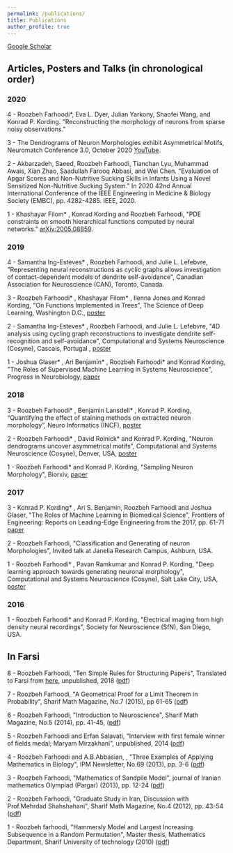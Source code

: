 ```yaml
---
permalink: /publications/
title: Publications
author_profile: true
---
```


[Google Scholar](https://scholar.google.com/citations?user=gAMVsrkAAAAJ&hl=en)

## Articles, Posters and Talks (in chronological order)

### 2020
4 - Roozbeh Farhoodi*, Eva L. Dyer, Julian Yarkony, Shaofei Wang, and Konrad P. Kording. "Reconstructing the morphology of neurons from sparse noisy observations."

3 - The Dendrograms of Neuron Morphologies exhibit Asymmetrical Motifs, Neuromatch Conference 3.0, October 2020 [YouTube](https://www.youtube.com/watch?v=St2xHSZx0fA).

2 - Akbarzadeh, Saeed, Roozbeh Farhoodi, Tianchan Lyu, Muhammad Awais, Xian Zhao, Saadullah Farooq Abbasi, and Wei Chen. "Evaluation of Apgar Scores and Non-Nutritive Sucking Skills in Infants Using a Novel Sensitized Non-Nutritive Sucking System." In 2020 42nd Annual International Conference of the IEEE Engineering in Medicine & Biology Society (EMBC), pp. 4282-4285. IEEE, 2020.

1 - Khashayar Filom* , Konrad Kording and Roozbeh Farhoodi, "PDE constraints on smooth hierarchical functions computed by neural networks." [arXiv:2005.08859](https://arxiv.org/pdf/2005.08859.pdf).

### 2019
4 - Samantha Ing-Esteves* , Roozbeh Farhoodi, and Julie L. Lefebvre, "Representing neural reconstructions as cyclic graphs allows investigation of contact-dependent models of dendrite self-avoidance", Canadian Association for Neuroscience (CAN), Toronto, Canada.

3 - Roozbeh Farhoodi* , Khashayar Filom* , Ilenna Jones and Konrad Kording, "On Functions Implemented in Trees", The Science of Deep Learning, Washington D.C., [poster](https://www.dropbox.com/s/xa3q9ie8hae8gti/Tree_Function_Space_poster.pdf?dl=0)

2 - Samantha Ing-Esteves* , Roozbeh Farhoodi, and Julie L. Lefebvre, "4D analysis using cycling graph reconstructions to investigate dendrite self-recognition and self-avoidance", Computational and Systems Neuroscience (Cosyne), Cascais, Portugal , [poster](https://www.dropbox.com/s/s883w6020p9ek2e/COSYNE2019.pdf?dl=0)

1 - Joshua Glaser* , Ari Benjamin* , Roozbeh Farhoodi* and  Konrad Kording, "The Roles of Supervised Machine Learning in Systems Neuroscience", Progress in Neurobiology, [paper](https://arxiv.org/abs/1805.08239)

### 2018
3 - Roozbeh Farhoodi* , Benjamin Lansdell* , Konrad P. Kording, “Quantifying the effect of staining methods on extracted neuron morphology”, Neuro Informatics (INCF), [poster](https://www.dropbox.com/s/55qu402obqbsq1l/quantifying-staining-methods-on-morph.pdf?dl=0)

2 - Roozbeh Farhoodi* , David Rolnick* and Konrad P. Kording, "Neuron dendrograms uncover asymmetrical motifs", Computational and Systems Neuroscience (Cosyne), Denver, USA, [poster](https://www.dropbox.com/s/i25rzq886rzbgzf/Asymmetric%20dendrite.pdf?dl=0)

1 - Roozbeh Farhoodi* and Konrad P. Kording, "Sampling Neuron Morphology", Biorxiv, [paper](https://www.biorxiv.org/content/early/2018/01/15/248385)

### 2017
3 - Konrad P. Kording* , Ari S. Benjamin, Roozbeh Farhoodi and Joshua Glaser, "The Roles of Machine Learning in Biomedical Science", Frontiers of Engineering: Reports on Leading-Edge Engineering from the 2017, pp. 61-71 [paper](https://www.naefrontiers.org/File.aspx?id=185177)

2 - Roozbeh Farhoodi,  "Classification and Generating of neuron Morphologies", Invited talk at Janelia Research Campus, Ashburn, USA.

1 - Roozbeh Farhoodi* , Pavan Ramkumar and Konrad P. Kording, "Deep learning approach towards generating neuronal morphology", Computational and Systems Neuroscience (Cosyne), Salt Lake City, USA, [poster](https://www.dropbox.com/s/5rvzlehf5q5hl8u/Deep%20learning.pdf?dl=0)

### 2016
1 - Roozbeh Farhoodi* and Konrad P. Kording, "Electrical imaging from high density neural recordings", Society for Neuroscience (SfN), San Diego, USA.

## In Farsi
8 - Roozbeh Farhoodi, "Ten Simple Rules for Structuring Papers", Translated to Farsi from [here](https://journals.plos.org/ploscompbiol/article/file?id=10.1371/journal.pcbi.1005619&type=printable), unpublished, 2018 ([pdf](https://www.dropbox.com/s/3s5ixt146v9lnoy/10%20simple%20rules%20for%20structuring%20paper.pdf?dl=0))

7 - Roozbeh Farhoodi, "A Geometrical Proof for a Limit Theorem in Probability", Sharif Math Magazine, No.7 (2015), pp 61-65 ([pdf](https://www.dropbox.com/s/ejaignf0qbzppl2/A%20Geometrical%20Proof%20for%20a%20limit%20theorem%20in%20Probability.pdf?dl=0))

6 - Roozbeh Farhoodi, "Introduction to Neuroscience", Sharif Math Magazine, No.5 (2014), pp. 41-45, ([pdf](https://www.dropbox.com/s/e1i56prjyemegys/Introduction%20to%20neuroscience.pdf?dl=0))

5 - Roozbeh Farhoodi and Erfan Salavati, "Interview with first female winner of fields medal; Maryam Mirzakhani", unpublished, 2014 ([pdf](https://www.dropbox.com/s/0bn095umx8ov7w8/Interview%20with%202014%20fields%20medalist%2C%20Maryam-Mirzakhani.pdf?dl=0))

4 - Roozbeh Farhoodi and A.B.Abbasian, , "Three Examples of Applying Mathematics in Biology", IPM Newsletter, No.69 (2013), pp. 3-6 ([pdf](https://www.dropbox.com/s/50yodztm0buqfb3/3%20examples%20of%20interaction%20between%20math%20and%20biology.pdf?dl=0))

3 - Roozbeh Farhoodi, "Mathematics of Sandpile Model", journal of Iranian mathematics Olympiad (Pargar) (2013), pp. 12-24 ([pdf](https://www.dropbox.com/s/v0l6ly7r6lot1yt/Sandpile.pdf?dl=0))

2 - Roozbeh Farhoodi, "Graduate Study in Iran, Discussion with Prof.Mehrdad Shahshahani", Sharif Math Magazine, No.4 (2012), pp. 43-54 ([pdf](https://www.dropbox.com/s/8hyc7vtjlnzo4uk/On%20research%20in%20graduate%20study%20in%20Iran%20%28discussion%20with%20Prof.Shahshahani%29.pdf?dl=0))

1 - Roozbeh farhoodi, "Hammersly Model and Largest Increasing Subsequence in a Random Permutation", Master thesis, Mathematics Department, Sharif University of technology (2010) ([pdf](https://www.dropbox.com/s/c86mma6p4n6wbaq/Master%20thesis.pdf?dl=0)) 
